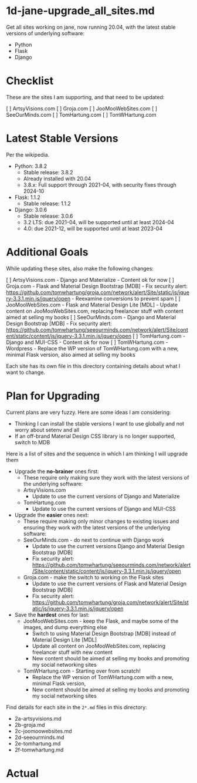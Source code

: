 
# 1d-jane-upgrade_all_sites.md

Get all sites working on jane, now running 20.04, with the latest stable versions of underlying software:

- Python
- Flask
- Django

# Checklist

These are the sites I am supporting, and that need to be updated:

[ ] ArtsyVisions.com
[ ] Groja.com
[ ] JooMooWebSites.com
[ ] SeeOurMinds.com
[ ] TomHartung.com
[ ] TomWHartung.com

# Latest Stable Versions

Per the wikipedia.

- Python: 3.8.2
  - Stable release: 3.8.2
  - Already installed with 20.04
  - 3.8.x: Full support through 2021-04, with security fixes through 2024-10
- Flask: 1.1.2
  - Stable release: 1.1.2
- Django: 3.0.6
  - Stable release: 3.0.6
  - 3.2 LTS: due 2021-04, will be supported until at least 2024-04
  - 4.0: due 2021-12, will be supported until at least 2023-04


# Additional Goals

While updating these sites, also make the following changes:

[ ] ArtsyVisions.com - Django and Materialize
    - Content ok for now
[ ] Groja.com - Flask and Material Design Bootstrap [MDB]
    - Fix security alert: https://github.com/tomwhartung/groja.com/network/alert/Site/static/js/jquery-3.3.1.min.js/jquery/open
    - Reexamine conversions to prevent spam
[ ] JooMooWebSites.com - Flask and Material Design Lite [MDL]
    - Update content on JooMooWebSites.com, replacing freelancer stuff with content aimed at selling my books
[ ] SeeOurMinds.com - Django and Material Design Bootstrap [MDB]
    - Fix security alert: https://github.com/tomwhartung/seeourminds.com/network/alert/Site/content/static/content/js/jquery-3.3.1.min.js/jquery/open
[ ] TomHartung.com - Django and MUI-CSS
    - Content ok for now
[ ] TomWHartung.com - Wordpress
    - Replace the WP version of TomWHartung.com with a new, minimal Flask version, also aimed at selling my books

Each site has its own file in this directory containing details about what I want to change.

# Plan for Upgrading

Current plans are very fuzzy.  Here are some ideas I am considering:

- Thinking I can install the stable versions I want to use globally and not worry about setenv and all
- If an off-brand Material Design CSS library is no longer supported, switch to MDB

Here is a list of sites and the sequence in which I am thinking I will upgrade them

- Upgrade the **no-brainer** ones first:
  - These require only making sure they work with the latest versions of the underlying software:
  - ArtsyVisions.com
    - Update to use the current versions of Django and Materialize
  - TomHartung.com
    - Update to use the current versions of Django and MUI-CSS
- Upgrade the **easier** ones next:
  - These require making only minor changes to existing issues and ensuring they work with the latest versions of the underlying software:
  - SeeOurMinds.com - do next to continue with Django work
    - Update to use the current versions Django and Material Design Bootstrap [MDB]
    - Fix security alert: https://github.com/tomwhartung/seeourminds.com/network/alert/Site/content/static/content/js/jquery-3.3.1.min.js/jquery/open
  - Groja.com - make the switch to working on the Flask sites
    - Update to use the current versions of Flask and Material Design Bootstrap [MDB]
    - Fix security alert: https://github.com/tomwhartung/groja.com/network/alert/Site/static/js/jquery-3.3.1.min.js/jquery/open
- Save the **hardest** ones for last:
  - JooMooWebSites.com - keep the Flask, and maybe some of the images, and dump everything else
    - Switch to using Material Design Bootstrap [MDB] instead of Material Design Lite [MDL]
    - Update all content on JooMooWebSites.com, replacing freelancer stuff with new content
    - New content should be aimed at selling my books and promoting my social networking sites
  - TomWHartung.com - Starting over from scratch!
    - Replace the WP version of TomWHartung.com with a new, minimal Flask version,
    - New content should be aimed at selling my books and promoting my social networking sites

Find details for each site in the `2*.md` files in this directory:

- 2a-artsyvisions.md
- 2b-groja.md
- 2c-joomoowebsites.md
- 2d-seeourminds.md
- 2e-tomhartung.md
- 2f-tomwhartung.md

# Actual

